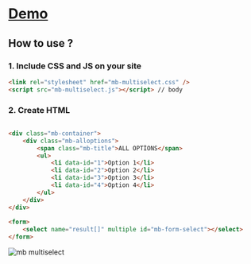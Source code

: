 <!--# mb-multiselect
## Eklentinin Amacı
##### Projelerimizde çoklu seçim yapmak için kullanabiliriz.
## Eklentinin Özellikleri
##### Tümünü ekle
##### Tek tek ekle
##### Tümünü kaldır
##### Tek tek sil -->
# [Demo](https://musabalki.github.io/mb-multiselect/)
## How to use ?
### 1. Include CSS and JS on your site
```html
<link rel="stylesheet" href="mb-multiselect.css" /> 
<script src="mb-multiselect.js"></script> // body
```
### 2. Create HTML 
```html

<div class="mb-container">
    <div class="mb-alloptions">
        <span class="mb-title">ALL OPTİONS</span>
        <ul>
            <li data-id="1">Option 1</li>
            <li data-id="2">Option 2</li>
            <li data-id="3">Option 3</li>
            <li data-id="4">Option 4</li>
        </ul>
    </div>
</div>
 
<form>
    <select name="result[]" multiple id="mb-form-select"></select>
</form>
```
![mb multiselect](https://musabalki.com/mb.png)
